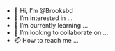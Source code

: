 - 👋 Hi, I’m @Brooksbd
- 👀 I’m interested in ...
- 🌱 I’m currently learning ...
- 💞️ I’m looking to collaborate on ...
- 📫 How to reach me ...

<!---
Brooksbd/Brooksbd is a ✨ special ✨ repository because its `README.md` (this file) appears on your GitHub profile.
You can click the Preview link to take a look at your changes.
--->
